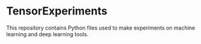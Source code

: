 # TensorExperiments

This repository contains Python files used to make experiments on machine learning and deep learning tools.

